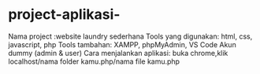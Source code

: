 ﻿# project-aplikasi-

Nama project :website laundry sederhana
Tools yang digunakan: html, css, javascript, php
Tools tambahan: XAMPP, phpMyAdmin, VS Code
Akun dummy (admin & user)
Cara menjalankan aplikasi: buka chrome,klik localhost/nama folder kamu.php/nama file kamu.php
